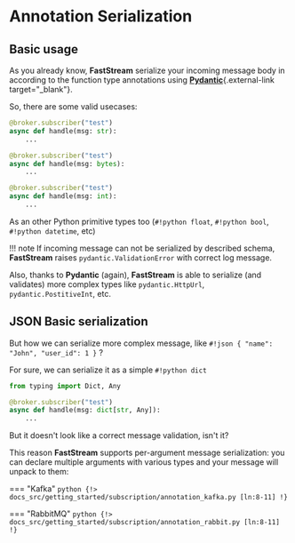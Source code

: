 # Annotation Serialization

## Basic usage

As you already know, **FastStream** serialize your incoming message body in according to the function type annotations using [**Pydantic**](https://docs.pydantic.dev){.external-link target="_blank"}.

So, there are some valid usecases:

```python
@broker.subscriber("test")
async def handle(msg: str):
    ...

@broker.subscriber("test")
async def handle(msg: bytes):
    ...

@broker.subscriber("test")
async def handle(msg: int):
    ...
```

As an other Python primitive types too (`#!python float`, `#!python bool`, `#!python datetime`, etc)

!!! note
    If incoming message can not be serialized by described schema, **FastStream** raises `pydantic.ValidationError` with correct log message.

Also, thanks to **Pydantic** (again), **FastStream** is able to serialize (and validates) more complex types like `pydantic.HttpUrl`, `pydantic.PostitiveInt`, etc.

## JSON Basic serialization

But how we can serialize more complex message, like `#!json { "name": "John", "user_id": 1 }` ?

For sure, we can serialize it as a simple `#!python dict`

```python
from typing import Dict, Any

@broker.subscriber("test")
async def handle(msg: dict[str, Any]):
    ...
```

But it doesn't look like a correct message validation, isn't it?

This reason **FastStream** supports per-argument message serialization: you can declare multiple arguments with various types and your message will unpack to them:

=== "Kafka"
    ```python
    {!> docs_src/getting_started/subscription/annotation_kafka.py [ln:8-11] !}
    ```

=== "RabbitMQ"
    ```python
    {!> docs_src/getting_started/subscription/annotation_rabbit.py [ln:8-11] !}
    ```
